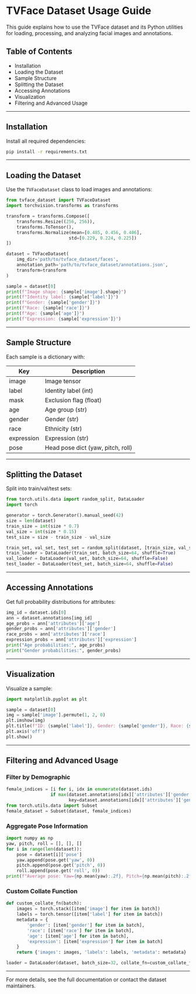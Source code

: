 # TVFace Dataset Usage Guide

This guide explains how to use the TVFace dataset and its Python utilities for loading, processing, and analyzing facial images and annotations.

## Table of Contents
- Installation
- Loading the Dataset
- Sample Structure
- Splitting the Dataset
- Accessing Annotations
- Visualization
- Filtering and Advanced Usage

---

## Installation

Install all required dependencies:

```bash
pip install -r requirements.txt
```

---

## Loading the Dataset

Use the `TVFaceDataset` class to load images and annotations:

```python
from tvface_dataset import TVFaceDataset
import torchvision.transforms as transforms

transform = transforms.Compose([
    transforms.Resize((256, 256)),
    transforms.ToTensor(),
    transforms.Normalize(mean=[0.485, 0.456, 0.406],
                        std=[0.229, 0.224, 0.225])
])

dataset = TVFaceDataset(
    img_dir='path/to/tvface_dataset/faces',
    annotation_path='path/to/tvface_dataset/annotations.json',
    transform=transform
)

sample = dataset[0]
print(f"Image shape: {sample['image'].shape}")
print(f"Identity label: {sample['label']}")
print(f"Gender: {sample['gender']}")
print(f"Race: {sample['race']}")
print(f"Age: {sample['age']}")
print(f"Expression: {sample['expression']}")
```

---

## Sample Structure

Each sample is a dictionary with:

| Key         | Description                       |
|-------------|-----------------------------------|
| image       | Image tensor                      |
| label       | Identity label (int)              |
| mask        | Exclusion flag (float)            |
| age         | Age group (str)                   |
| gender      | Gender (str)                      |
| race        | Ethnicity (str)                   |
| expression  | Expression (str)                  |
| pose        | Head pose dict (yaw, pitch, roll) |

---

## Splitting the Dataset

Split into train/val/test sets:

```python
from torch.utils.data import random_split, DataLoader
import torch

generator = torch.Generator().manual_seed(42)
size = len(dataset)
train_size = int(size * 0.7)
val_size = int(size * 0.15)
test_size = size - train_size - val_size

train_set, val_set, test_set = random_split(dataset, [train_size, val_size, test_size], generator=generator)
train_loader = DataLoader(train_set, batch_size=64, shuffle=True)
val_loader = DataLoader(val_set, batch_size=64, shuffle=False)
test_loader = DataLoader(test_set, batch_size=64, shuffle=False)
```

---

## Accessing Annotations

Get full probability distributions for attributes:

```python
img_id = dataset.ids[0]
ann = dataset.annotations[img_id]
age_probs = ann['attributes']['age']
gender_probs = ann['attributes']['gender']
race_probs = ann['attributes']['race']
expression_probs = ann['attributes']['expression']
print("Age probabilities:", age_probs)
print("Gender probabilities:", gender_probs)
```

---

## Visualization

Visualize a sample:

```python
import matplotlib.pyplot as plt

sample = dataset[0]
img = sample['image'].permute(1, 2, 0)
plt.imshow(img)
plt.title(f"ID: {sample['label']}, Gender: {sample['gender']}, Race: {sample['race']}")
plt.axis('off')
plt.show()
```

---

## Filtering and Advanced Usage

### Filter by Demographic

```python
female_indices = [i for i, idx in enumerate(dataset.ids)
                 if max(dataset.annotations[idx]['attributes']['gender'],
                        key=dataset.annotations[idx]['attributes']['gender'].get) == 'Female']
from torch.utils.data import Subset
female_dataset = Subset(dataset, female_indices)
```

### Aggregate Pose Information

```python
import numpy as np
yaw, pitch, roll = [], [], []
for i in range(len(dataset)):
    pose = dataset[i]['pose']
    yaw.append(pose.get('yaw', 0))
    pitch.append(pose.get('pitch', 0))
    roll.append(pose.get('roll', 0))
print(f"Average pose: Yaw={np.mean(yaw):.2f}, Pitch={np.mean(pitch):.2f}, Roll={np.mean(roll):.2f}")
```

### Custom Collate Function

```python
def custom_collate_fn(batch):
    images = torch.stack([item['image'] for item in batch])
    labels = torch.tensor([item['label'] for item in batch])
    metadata = {
        'gender': [item['gender'] for item in batch],
        'race': [item['race'] for item in batch],
        'age': [item['age'] for item in batch],
        'expression': [item['expression'] for item in batch]
    }
    return {'images': images, 'labels': labels, 'metadata': metadata}

loader = DataLoader(dataset, batch_size=32, collate_fn=custom_collate_fn)
```

---

For more details, see the full documentation or contact the dataset maintainers.
